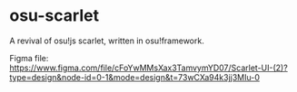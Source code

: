 # osu-scarlet
A revival of osu!js scarlet, written in osu!framework.

Figma file: https://www.figma.com/file/cFoYwMMsXax3TamvymYD07/Scarlet-UI-(2)?type=design&node-id=0-1&mode=design&t=73wCXa94k3jj3MIu-0
